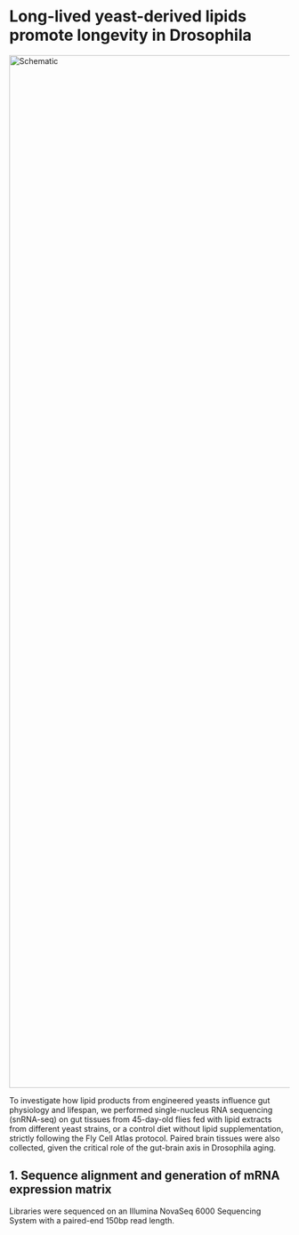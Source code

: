 # Long-lived yeast-derived lipids promote longevity in Drosophila

<img width="1857" alt="Schematic" src="https://github.com/user-attachments/assets/debb5ca8-ab86-4c2e-9a35-36b8ca2f2f75" />

To investigate how lipid products from engineered yeasts influence gut physiology and lifespan, we performed single-nucleus RNA sequencing (snRNA-seq) on gut tissues from 45-day-old flies fed with lipid extracts from different yeast strains, or a control diet without lipid supplementation, strictly following the Fly Cell Atlas protocol. Paired brain tissues were also collected, given the critical role of the gut-brain axis in Drosophila aging.

## 1. Sequence alignment and generation of mRNA expression matrix
Libraries were sequenced on an Illumina NovaSeq 6000 Sequencing System with a paired-end 150bp read length.
